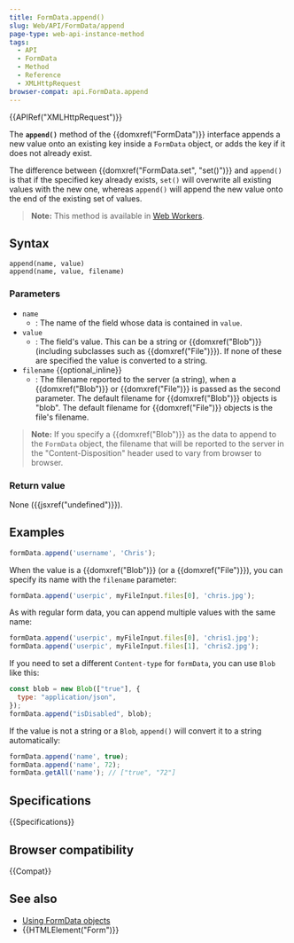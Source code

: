```yaml
---
title: FormData.append()
slug: Web/API/FormData/append
page-type: web-api-instance-method
tags:
  - API
  - FormData
  - Method
  - Reference
  - XMLHttpRequest
browser-compat: api.FormData.append
---
```


{{APIRef("XMLHttpRequest")}}

The **`append()`** method of the {{domxref("FormData")}} interface appends a new value onto an existing key inside a `FormData` object, or adds the key if it does not already exist.

The difference between {{domxref("FormData.set", "set()")}} and `append()` is that if the specified key already exists, `set()` will overwrite all existing values with the new one, whereas `append()` will append the new value onto the end of the existing set of values.

> **Note:** This method is available in [Web Workers](/en-US/docs/Web/API/Web_Workers_API).

## Syntax

```js-nolint
append(name, value)
append(name, value, filename)
```

### Parameters

- `name`
  - : The name of the field whose data is contained in `value`.
- `value`
  - : The field's value. This can be a string or {{domxref("Blob")}} (including subclasses such as {{domxref("File")}}). If none of these are specified the value is converted to a string.
- `filename` {{optional_inline}}
  - : The filename reported to the server (a string), when a {{domxref("Blob")}} or {{domxref("File")}} is passed as the second parameter. The default filename for {{domxref("Blob")}} objects is "blob". The default filename for {{domxref("File")}} objects is the file's filename.

> **Note:** If you specify a {{domxref("Blob")}} as the data to append to the `FormData` object, the filename that will be reported to the server in the "Content-Disposition" header used to vary from browser to browser.

### Return value

None ({{jsxref("undefined")}}).

## Examples

```js
formData.append('username', 'Chris');
```

When the value is a {{domxref("Blob")}} (or a {{domxref("File")}}), you can specify its name with the `filename` parameter:

```js
formData.append('userpic', myFileInput.files[0], 'chris.jpg');
```

As with regular form data, you can append multiple values with the same name:

```js
formData.append('userpic', myFileInput.files[0], 'chris1.jpg');
formData.append('userpic', myFileInput.files[1], 'chris2.jpg');
```

If you need to set a different `Content-type` for `formData`, you can use `Blob` like this:

```js
const blob = new Blob(["true"], {
  type: "application/json",
});
formData.append("isDisabled", blob);
```

If the value is not a string or a `Blob`, `append()` will convert it to a string automatically:

```js
formData.append('name', true);
formData.append('name', 72);
formData.getAll('name'); // ["true", "72"]
```

## Specifications

{{Specifications}}

## Browser compatibility

{{Compat}}

## See also

- [Using FormData objects](/en-US/docs/Web/API/FormData/Using_FormData_Objects)
- {{HTMLElement("Form")}}
